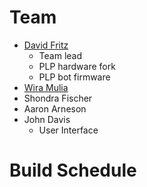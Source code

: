 # Team #

  * [David Fritz](http://rome.ceat.okstate.edu/~fritz)
    * Team lead
    * PLP hardware fork
    * PLP bot firmware
  * [Wira Mulia](http://rome.ceat.okstate.edu/~wira)
  * Shondra Fischer
  * Aaron Arneson
  * John Davis
    * User Interface

# Build Schedule #
